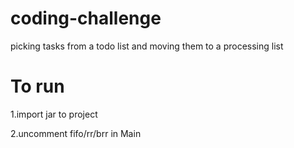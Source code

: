 # coding-challenge
picking tasks from a todo list and moving them to a processing list

# To run

1.import jar to project

2.uncomment fifo/rr/brr in Main
